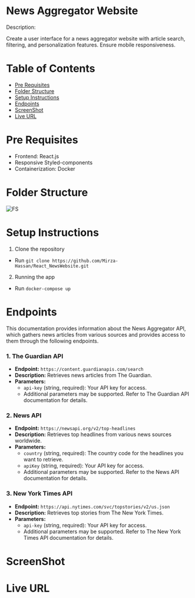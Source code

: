 # News Aggregator Website

Description: 

Create a user interface for a news aggregator website with article search, filtering, and personalization features. Ensure mobile responsiveness.

# Table of Contents

- [Pre Requisites](#pre-requisites)
- [Folder Structure](#folder-structure)
- [Setup Instructions](#setup-instructions)
- [Endpoints](#endpoints)
- [ScreenShot](#screenshot)
- [Live URL](#live-url)

# Pre Requisites

- Frontend: React.js
- Responsive Styled-components
- Containerization: Docker
  
# Folder Structure
![FS](https://github.com/Mirza-Hassan/React_NewsWebsite/assets/17096257/0d85e198-9f94-406e-b496-1365db67ac33)

# Setup Instructions

1. Clone the repository
- Run `git clone https://github.com/Mirza-Hassan/React_NewsWebsite.git` 

2. Running the app

- Run `docker-compose up`


# Endpoints

This documentation provides information about the News Aggregator API, which gathers news articles from various sources and provides access to them through the following endpoints.

### 1. The Guardian API

- **Endpoint:** `https://content.guardianapis.com/search`
- **Description:** Retrieves news articles from The Guardian.
- **Parameters:** 
  - `api-key` (string, required): Your API key for access.
  - Additional parameters may be supported. Refer to The Guardian API documentation for details.

### 2. News API

- **Endpoint:** `https://newsapi.org/v2/top-headlines`
- **Description:** Retrieves top headlines from various news sources worldwide.
- **Parameters:** 
  - `country` (string, required): The country code for the headlines you want to retrieve.
  - `apiKey` (string, required): Your API key for access.
  - Additional parameters may be supported. Refer to the News API documentation for details.

### 3. New York Times API

- **Endpoint:** `https://api.nytimes.com/svc/topstories/v2/us.json`
- **Description:** Retrieves top stories from The New York Times.
- **Parameters:** 
  - `api-key` (string, required): Your API key for access.
  - Additional parameters may be supported. Refer to The New York Times API documentation for details.

# ScreenShot

# Live URL

